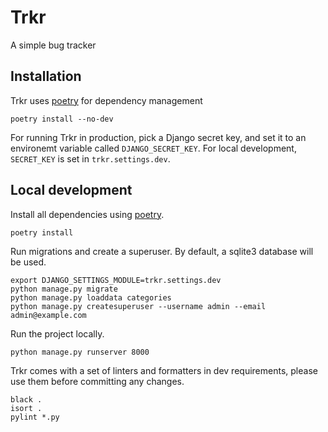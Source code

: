 # Trkr
A simple bug tracker


## Installation

Trkr uses [poetry](https://python-poetry.org/docs/#installation) for dependency management
```shell script
poetry install --no-dev
```

For running Trkr in production, pick a Django secret key, and set it to an environemt variable called `DJANGO_SECRET_KEY`.
For local development, `SECRET_KEY` is set in `trkr.settings.dev`. 


## Local development
Install all dependencies using [poetry](https://python-poetry.org/docs/#installation).
```shell script
poetry install
```

Run migrations and create a superuser. By default, a sqlite3 database will be used. 
```shell script
export DJANGO_SETTINGS_MODULE=trkr.settings.dev
python manage.py migrate
python manage.py loaddata categories
python manage.py createsuperuser --username admin --email admin@example.com
```
Run the project locally.
```shell script
python manage.py runserver 8000
```

Trkr comes with a set of linters and formatters in dev requirements, please use them before committing any changes.
```shell script
black .
isort .
pylint *.py
```
